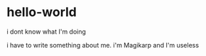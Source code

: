 # hello-world
i dont know what I'm doing

i have to write something about me.
i'm Magikarp and I'm useless
